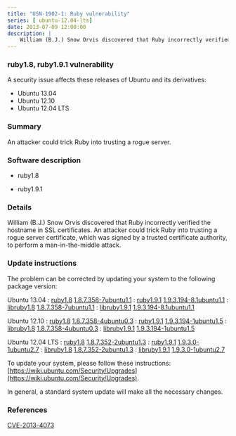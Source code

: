 ```yaml
---
title: "USN-1902-1: Ruby vulnerability"
series: [ ubuntu-12.04-lts]
date: 2013-07-09 12:00:00
description: |
    William (B.J.) Snow Orvis discovered that Ruby incorrectly verified the hostname in SSL certificates. An attacker could trick Ruby into trusting a rogue server certificate, which was signed by a trusted certificate authority, to perform a man-in-the-middle attack. 
--- 
```

 
### ruby1.8, ruby1.9.1 vulnerability

A security issue affects these releases of Ubuntu and its derivatives:

* Ubuntu 13.04
* Ubuntu 12.10
* Ubuntu 12.04 LTS

### Summary

An attacker could trick Ruby into trusting a rogue server. 

### Software description

* ruby1.8 

* ruby1.9.1 

### Details

William (B.J.) Snow Orvis discovered that Ruby incorrectly verified the hostname in SSL certificates. An attacker could trick Ruby into trusting a rogue server certificate, which was signed by a trusted certificate authority, to perform a man-in-the-middle attack. 

### Update instructions

The problem can be corrected by updating your system to the following package version:

Ubuntu 13.04
 : [ruby1.8](https://launchpad.net/ubuntu/+source/ruby1.8) <span> [1.8.7.358-7ubuntu1.1](https://launchpad.net/ubuntu/+source/ruby1.8/1.8.7.358-7ubuntu1.1) </span> 
 : [ruby1.9.1](https://launchpad.net/ubuntu/+source/ruby1.9.1) <span> [1.9.3.194-8.1ubuntu1.1](https://launchpad.net/ubuntu/+source/ruby1.9.1/1.9.3.194-8.1ubuntu1.1) </span> 
 : [libruby1.8](https://launchpad.net/ubuntu/+source/ruby1.8) <span> [1.8.7.358-7ubuntu1.1](https://launchpad.net/ubuntu/+source/ruby1.8/1.8.7.358-7ubuntu1.1) </span> 
 : [libruby1.9.1](https://launchpad.net/ubuntu/+source/ruby1.9.1) <span> [1.9.3.194-8.1ubuntu1.1](https://launchpad.net/ubuntu/+source/ruby1.9.1/1.9.3.194-8.1ubuntu1.1) </span> 

Ubuntu 12.10
 : [ruby1.8](https://launchpad.net/ubuntu/+source/ruby1.8) <span> [1.8.7.358-4ubuntu0.3](https://launchpad.net/ubuntu/+source/ruby1.8/1.8.7.358-4ubuntu0.3) </span> 
 : [ruby1.9.1](https://launchpad.net/ubuntu/+source/ruby1.9.1) <span> [1.9.3.194-1ubuntu1.5](https://launchpad.net/ubuntu/+source/ruby1.9.1/1.9.3.194-1ubuntu1.5) </span> 
 : [libruby1.8](https://launchpad.net/ubuntu/+source/ruby1.8) <span> [1.8.7.358-4ubuntu0.3](https://launchpad.net/ubuntu/+source/ruby1.8/1.8.7.358-4ubuntu0.3) </span> 
 : [libruby1.9.1](https://launchpad.net/ubuntu/+source/ruby1.9.1) <span> [1.9.3.194-1ubuntu1.5](https://launchpad.net/ubuntu/+source/ruby1.9.1/1.9.3.194-1ubuntu1.5) </span> 

Ubuntu 12.04 LTS
 : [ruby1.8](https://launchpad.net/ubuntu/+source/ruby1.8) <span> [1.8.7.352-2ubuntu1.3](https://launchpad.net/ubuntu/+source/ruby1.8/1.8.7.352-2ubuntu1.3) </span> 
 : [ruby1.9.1](https://launchpad.net/ubuntu/+source/ruby1.9.1) <span> [1.9.3.0-1ubuntu2.7](https://launchpad.net/ubuntu/+source/ruby1.9.1/1.9.3.0-1ubuntu2.7) </span> 
 : [libruby1.8](https://launchpad.net/ubuntu/+source/ruby1.8) <span> [1.8.7.352-2ubuntu1.3](https://launchpad.net/ubuntu/+source/ruby1.8/1.8.7.352-2ubuntu1.3) </span> 
 : [libruby1.9.1](https://launchpad.net/ubuntu/+source/ruby1.9.1) <span> [1.9.3.0-1ubuntu2.7](https://launchpad.net/ubuntu/+source/ruby1.9.1/1.9.3.0-1ubuntu2.7) </span> 

To update your system, please follow these instructions: [https://wiki.ubuntu.com/Security/Upgrades](https://wiki.ubuntu.com/Security/Upgrades).

In general, a standard system update will make all the necessary changes. 

### References

 [CVE-2013-4073](http://people.ubuntu.com/~ubuntu-security/cve/CVE-2013-4073)
 
